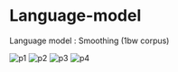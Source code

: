 # Language-model
Language model : Smoothing (1bw corpus)

![p1](https://github.com/charlescol/Language-model/blob/main/Rapport/Rapport%20(3)_0.png)
![p2](https://github.com/charlescol/Language-model/blob/main/Rapport/Rapport%20(3)_1.png)
![p3](https://github.com/charlescol/Language-model/blob/main/Rapport/Rapport%20(3)_2.png)
![p4](https://github.com/charlescol/Language-model/blob/main/Rapport/Rapport%20(3)_3.png)
